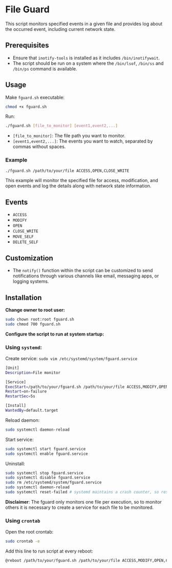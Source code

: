 # File Guard

This script monitors specified events in a given file and provides log about the occurred event, including current network state.

## Prerequisites

- Ensure that `inotify-tools` is installed as it includes `/bin/inotifywait`.
- The script should be run on a system where the `/bin/lsof`, `/bin/ss` and `/bin/ps` command is available.

## Usage

Make `fguard.sh` executable:
```bash
chmod +x fguard.sh
```

Run:
```bash
./fguard.sh [file_to_monitor] [event1,event2,...]
```

- `[file_to_monitor]`: The file path you want to monitor.
- `[event1,event2,...]`: The events you want to watch, separated by commas without spaces.

### Example

```bash
./fguard.sh /path/to/your/file ACCESS,OPEN,CLOSE_WRITE
```

This example will monitor the specified file for access, modification, and open events and log the details along with network state information.

## Events

- `ACCESS`
- `MODIFY`
- `OPEN`
- `CLOSE_WRITE`
- `MOVE_SELF`
- `DELETE_SELF`

## Customization

- The `notify()` function within the script can be customized to send notifications through various channels like email, messaging apps, or logging systems.

## Installation

**Change owner to root user:**

```sh
sudo chown root:root fguard.sh
sudo chmod 700 fguard.sh
```

**Configure the script to run at system startup:**

### Using `systemd`:

Create service:
`sudo vim /etc/systemd/system/fguard.service`
```sh
[Unit]
Description=File monitor

[Service]
ExecStart=/path/to/your/fguard.sh /path/to/your/file ACCESS,MODIFY,OPEN,CLOSE_WRITE,MOVE_SELF,DELETE_SELF
Restart=on-failure
RestartSec=5s

[Install]
WantedBy=default.target
```

Reload daemon:
```sh
sudo systemctl daemon-reload
```

Start service:
```sh
sudo systemctl start fguard.service
sudo systemctl enable fguard.service
```

Uninstall:
```sh
sudo systemctl stop fguard.service
sudo systemctl disable fguard.service
sudo rm /etc/systemd/system/fguard.service
sudo systemctl daemon-reload
sudo systemctl reset-failed # systemd maintains a crash counter, so reset it
```

**Disclaimer**: The fguard only monitors one file per execution, so to monitor others it is necessary to create a service for each file to be monitored.

### Using `crontab`

Open the root crontab:
```sh
sudo crontab -e
```

Add this line to run script at every reboot:
```sh
@reboot /path/to/your/fguard.sh /path/to/your/file ACCESS,MODIFY,OPEN,CLOSE_WRITE,MOVE_SELF,DELETE_SELF
```

